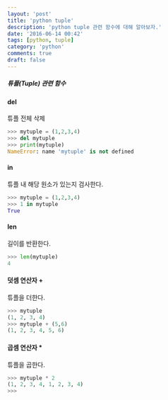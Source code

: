 ```yaml
---
layout: 'post'
title: 'python tuple'
description: 'python tuple 관련 함수에 대해 알아보자.'
date: '2016-06-14 00:42'
tags: [python, tuple]
category: 'python'
comments: true
draft: false
---
```


##### 튜플(Tuple) 관련 함수

#### del

튜플 전체 삭제

```python
>>> mytuple = (1,2,3,4)
>>> del mytuple
>>> print(mytuple)
NameError: name 'mytuple' is not defined
```

#### in

튜플 내 해당 원소가 있는지 검사한다.

```python
>>> mytuple = (1,2,3,4)
>>> 1 in mytuple
True
```

#### len

길이를 반환한다.

```python
>>> len(mytuple)
4
```

#### 덧셈 연산자 +

튜플을 더한다.

```python
>>> mytuple
(1, 2, 3, 4)
>>> mytuple + (5,6)
(1, 2, 3, 4, 5, 6)
```

#### 곱셈 연산자 \*

튜플을 곱한다.

```python
>>> mytuple * 2
(1, 2, 3, 4, 1, 2, 3, 4)
>>>
```
